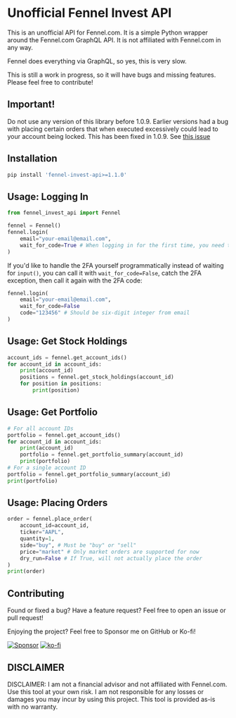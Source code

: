 # Unofficial Fennel Invest API

This is an unofficial API for Fennel.com. It is a simple Python wrapper around the Fennel.com GraphQL API. It is not affiliated with Fennel.com in any way.

Fennel does everything via GraphQL, so yes, this is very slow.

This is still a work in progress, so it will have bugs and missing features. Please feel free to contribute!

## Important!
Do not use any version of this library before 1.0.9. Earlier versions had a bug with placing certain orders that when executed excessively could lead to your account being locked. This has been fixed in 1.0.9. See [this issue](https://github.com/NelsonDane/fennel-invest-api/issues/14)

## Installation

```bash
pip install 'fennel-invest-api>=1.1.0'
```

## Usage: Logging In

```python
from fennel_invest_api import Fennel

fennel = Fennel()
fennel.login(
    email="your-email@email.com",
    wait_for_code=True # When logging in for the first time, you need to wait for email 2FA
)
```

If you'd like to handle the 2FA yourself programmatically instead of waiting for `input()`, you can call it with `wait_for_code=False`, catch the 2FA exception, then call it again with the 2FA code:

```python
fennel.login(
    email="your-email@email.com",
    wait_for_code=False
    code="123456" # Should be six-digit integer from email
)
```

## Usage: Get Stock Holdings
```python
account_ids = fennel.get_account_ids()
for account_id in account_ids:
    print(account_id)
    positions = fennel.get_stock_holdings(account_id)
    for position in positions:
        print(position)
```

## Usage: Get Portfolio
```python
# For all account IDs
portfolio = fennel.get_account_ids()
for account_id in account_ids:
    print(account_id)
    portfolio = fennel.get_portfolio_summary(account_id)
    print(portfolio)
# For a single account ID
portfolio = fennel.get_portfolio_summary(account_id)
print(portfolio)
```

## Usage: Placing Orders
```python
order = fennel.place_order(
    account_id=account_id,
    ticker="AAPL",
    quantity=1,
    side="buy", # Must be "buy" or "sell"
    price="market" # Only market orders are supported for now
    dry_run=False # If True, will not actually place the order
)
print(order)
```

## Contributing
Found or fixed a bug? Have a feature request? Feel free to open an issue or pull request!

Enjoying the project? Feel free to Sponsor me on GitHub or Ko-fi!

[![Sponsor](https://img.shields.io/badge/sponsor-30363D?style=for-the-badge&logo=GitHub-Sponsors&logoColor=#white)](https://github.com/sponsors/NelsonDane)
[![ko-fi](https://img.shields.io/badge/Ko--fi-F16061?style=for-the-badge&logo=ko-fi&logoColor=white
)](https://ko-fi.com/X8X6LFCI0)

## DISCLAIMER
DISCLAIMER: I am not a financial advisor and not affiliated with Fennel.com. Use this tool at your own risk. I am not responsible for any losses or damages you may incur by using this project. This tool is provided as-is with no warranty.
